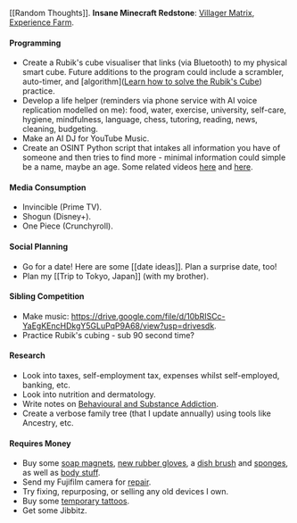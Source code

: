 [[Random Thoughts]].
**Insane Minecraft Redstone**: [Villager Matrix](https://www.youtube.com/watch?v=oJDRiV3kJJI), [Experience Farm](https://www.youtube.com/watch?v=p5awe_hOp08).

#### Programming

- Create a Rubik's cube visualiser that links (via Bluetooth) to my physical smart cube. Future additions to the program could include a scrambler, auto-timer, and [algorithm]([Learn how to solve the Rubik's Cube](https://ruwix.com/the-rubiks-cube/how-to-solve-the-rubiks-cube-beginners-method/)) practice.
- Develop a life helper (reminders via phone service with AI voice replication modelled on me): food, water, exercise, university, self-care, hygiene, mindfulness, language, chess, tutoring, reading, news, cleaning, budgeting.
- Make an AI DJ for YouTube Music.
- Create an OSINT Python script that intakes all information you have of someone and then tries to find more - minimal information could simple be a name, maybe an age. Some related videos [here](https://www.youtube.com/watch?v=7PAk1wsy3VI) and [here](https://www.youtube.com/watch?v=HORzekIiZZ0).

#### Media Consumption

- Invincible (Prime TV).
- Shogun (Disney+).
- One Piece (Crunchyroll).

#### Social Planning

- Go for a date! Here are some [[date ideas]]. Plan a surprise date, too!
- Plan my [[Trip to Tokyo, Japan]] (with my brother).

#### Sibling Competition

- Make music: https://drive.google.com/file/d/10bRISCc-YaEgKEncHDkgY5GLuPqP9A68/view?usp=drivesdk.
- Practice Rubik's cubing - sub 90 second time?

#### Research

- Look into taxes, self-employment tax, expenses whilst self-employed, banking, etc.
- Look into nutrition and dermatology.
- Write notes on [Behavioural and Substance Addiction](https://www.youtube.com/watch?v=uEEfeSuD_Po).
- Create a verbose family tree (that I update annually) using tools like Ancestry, etc.

#### Requires Money

- Buy some [soap magnets](https://myaccount.smolproducts.com/portal/shop/products/smol-soap-magnets), [new rubber gloves](https://myaccount.smolproducts.com/portal/shop/products/rubber-gloves), a [dish brush](https://myaccount.smolproducts.com/portal/shop/products/smol-plan-dishbrush) and [sponges](https://myaccount.smolproducts.com/portal/shop/products/smol-plan-sponges), as well as [body stuff](https://myaccount.smolproducts.com/portal/shop/products/smol-body-bundle).
- Send my Fujifilm camera for [repair](https://repairs.fujifilm.eu/en/fujifilm-repair-centre/?zr=uk).
- Try fixing, repurposing, or selling any old devices I own.
- Buy some [temporary tattoos](https://inkbox.com/custom/new).
- Get some Jibbitz.